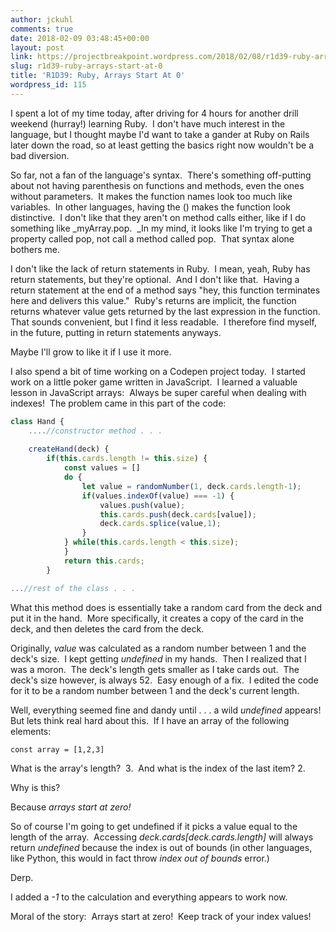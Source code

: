 ```yaml
---
author: jckuhl
comments: true
date: 2018-02-09 03:48:45+00:00
layout: post
link: https://projectbreakpoint.wordpress.com/2018/02/08/r1d39-ruby-arrays-start-at-0/
slug: r1d39-ruby-arrays-start-at-0
title: 'R1D39: Ruby, Arrays Start At 0'
wordpress_id: 115
---
```


I spent a lot of my time today, after driving for 4 hours for another drill weekend (hurray!) learning Ruby.  I don't have much interest in the language, but I thought maybe I'd want to take a gander at Ruby on Rails later down the road, so at least getting the basics right now wouldn't be a bad diversion.

So far, not a fan of the language's syntax.  There's something off-putting about not having parenthesis on functions and methods, even the ones without parameters.  It makes the function names look too much like variables.  In other languages, having the () makes the function look distinctive.  I don't like that they aren't on method calls either, like if I do something like _myArray.pop.  _In my mind, it looks like I'm trying to get a property called pop, not call a method called pop.  That syntax alone bothers me.

I don't like the lack of return statements in Ruby.  I mean, yeah, Ruby has return statements, but they're optional.  And I don't like that.  Having a return statement at the end of a method says "hey, this function terminates here and delivers this value."  Ruby's returns are implicit, the function returns whatever value gets returned by the last expression in the function.  That sounds convenient, but I find it less readable.  I therefore find myself, in the future, putting in return statements anyways.

Maybe I'll grow to like it if I use it more.

I also spend a bit of time working on a Codepen project today.  I started work on a little poker game written in JavaScript.  I learned a valuable lesson in JavaScript arrays:  Always be super careful when dealing with indexes!  The problem came in this part of the code:

```javascript    
class Hand {
    ....//constructor method . . .
    
    createHand(deck) {
        if(this.cards.length != this.size) {
            const values = []
            do {
                let value = randomNumber(1, deck.cards.length-1); 
                if(values.indexOf(value) === -1) {
                    values.push(value);
                    this.cards.push(deck.cards[value]);
                    deck.cards.splice(value,1);
                }
            } while(this.cards.length < this.size);
            }
            return this.cards;
        }

...//rest of the class . . .
```

What this method does is essentially take a random card from the deck and put it in the hand.  More specifically, it creates a copy of the card in the deck, and then deletes the card from the deck.

Originally, _value_ was calculated as a random number between 1 and the deck's size.  I kept getting _undefined_ in my hands.  Then I realized that I was a moron.  The deck's length gets smaller as I take cards out.  The deck's size however, is always 52.  Easy enough of a fix.  I edited the code for it to be a random number between 1 and the deck's current length.

Well, everything seemed fine and dandy until . . . a wild _undefined_ appears!  But lets think real hard about this.  If I have an array of the following elements:

    
    const array = [1,2,3]


What is the array's length?  3.  And what is the index of the last item? 2.

Why is this?

Because _arrays start at zero!_

So of course I'm going to get undefined if it picks a value equal to the length of the array.  Accessing _deck.cards[deck.cards.length]_ will always return _undefined_ because the index is out of bounds (in other languages, like Python, this would in fact throw _index out of bounds_ error.)

Derp.

I added a _-1_ to the calculation and everything appears to work now.

Moral of the story:  Arrays start at zero!  Keep track of your index values!
